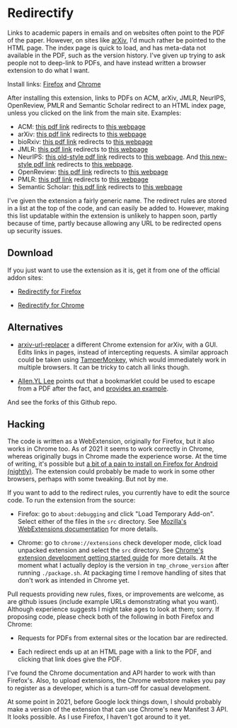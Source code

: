 # Redirectify

Links to academic papers in emails and on websites often point to the PDF of the
paper. However, on sites like [arXiv](https://arxiv.org/), I'd much rather be
pointed to the HTML page. The index page is quick to load, and has meta-data not
available in the PDF, such as the version history. I've given up trying to ask
people not to deep-link to PDFs, and have instead written a browser extension to
do what I want.

Install links: [Firefox](https://addons.mozilla.org/en-US/firefox/addon/redirectify/) and [Chrome](https://chrome.google.com/webstore/detail/redirectify/mhjmbfadcbhilcfdhkkepffbnjaghfie)

After installing this extension, links to PDFs on ACM, arXiv, JMLR, NeurIPS,
OpenReview, PMLR and Semantic Scholar redirect to an HTML index page, unless you
clicked on the link from the main site. Examples:

* ACM: [this pdf link](https://dl.acm.org/ft_gateway.cfm?id=2670318&ftid=1557218&dwn=1&CFID=12379622&CFTOKEN=cdcc86cc1f6f814d-6AE9FE9E-CF62-4ED9-0EE360EB7CBB2E50) redirects to [this webpage](https://dl.acm.org/citation.cfm?id=2670318)
* arXiv: [this pdf link](https://arxiv.org/pdf/1602.07527.pdf) redirects to [this webpage](https://arxiv.org/abs/1602.07527)
* bioRxiv: [this pdf link](https://www.biorxiv.org/content/biorxiv/early/2017/09/18/113480.full.pdf) redirects to [this webpage](https://www.biorxiv.org/content/early/2017/09/18/113480)
* JMLR: [this pdf link](http://www.jmlr.org/papers/volume17/16-272/16-272.pdf) redirects to [this webpage](http://www.jmlr.org//papers/v17/16-272.html)
* NeurIPS: [this old-style pdf link](https://papers.nips.cc/paper/6084-fast-free-inference-of-simulation-models-with-bayesian-conditional-density-estimation.pdf) redirects to [this webpage](https://papers.nips.cc/paper/6084-fast-free-inference-of-simulation-models-with-bayesian-conditional-density-estimation). And [this new-style pdf link](https://papers.neurips.cc/paper/2016/file/6aca97005c68f1206823815f66102863-Paper.pdf) redirects to [this webpage](https://papers.neurips.cc/paper/2016/hash/6aca97005c68f1206823815f66102863-Abstract.html).
* OpenReview: [this pdf link](https://openreview.net/pdf?id=rkdU7tCaZ) redirects to [this webpage](https://openreview.net/forum?id=rkdU7tCaZ)
* PMLR: [this pdf link](http://proceedings.mlr.press/v9/murray10a/murray10a.pdf) redirects to [this webpage](http://proceedings.mlr.press/v9/murray10a.html)
* Semantic Scholar: [this pdf link](https://pdfs.semanticscholar.org/2a72/6fc0ea9fd9206b0fc08e69a3ebbdb9aedbcb.pdf) redirects to [this webpage](https://www.semanticscholar.org/paper/Comparing-Topic-Models-for-a-Movie-Recommendation-Bergamaschi-Po/2a726fc0ea9fd9206b0fc08e69a3ebbdb9aedbcb)

I've given the extension a fairly generic name. The redirect rules are stored in
a list at the top of the code, and can easily be added to. However, making this
list updatable within the extension is unlikely to happen soon, partly because
of time, partly because allowing any URL to be redirected opens up security issues.


## Download

If you just want to use the extension as it is, get it from one of the official addon
sites:

* [Redirectify for Firefox](https://addons.mozilla.org/en-US/firefox/addon/redirectify/)

* [Redirectify for Chrome](https://chrome.google.com/webstore/detail/redirectify/mhjmbfadcbhilcfdhkkepffbnjaghfie)


## Alternatives

* [arxiv-url-replacer](https://github.com/jithurjacob/arxiv-url-replacer) a
  different Chrome extension for arXiv, with a GUI. Edits links in pages, instead of
  intercepting requests. A similar approach could be taken using
  [TamperMonkey](https://tampermonkey.net/), which would immediately work in
  multiple browsers. It can be tricky to catch all links though.

* [Allen.YL Lee](https://twitter.com/allenyllee) points out that
  a bookmarklet could be used to escape from a PDF after the fact, and
  [provides an example](https://gist.github.com/allenyllee/0c90341680459203df6453b5d60d28f2).

And see the forks of this Github repo.

## Hacking

The code is written as a WebExtension, originally for Firefox, but it also works
in Chrome too. As of 2021 it seems to work correctly in Chrome, whereas
originally bugs in Chrome made the experience worse. At the time of writing, it's
possible but [a bit of a pain to install on Firefox for Android
(nightly)](https://blog.mozilla.org/addons/2020/09/29/expanded-extension-support-in-firefox-for-android-nightly/).
The extension could probably be made to work in some other browsers, perhaps
with some tweaking. But not by me.

If you want to add to the redirect rules, you currently have to edit the source
code. To run the extension from the source:

* Firefox: go to `about:debugging` and click "Load Temporary Add-on".
  Select either of the files in the `src` directory. See [Mozilla's
  WebExtensions documentation](https://developer.mozilla.org/en-US/Add-ons/WebExtensions)
  for more details.

* Chrome: go to `chrome://extensions` check developer mode, click load
  unpacked extension and select the `src` directory. See [Chrome's
  extension development getting started
  guide](https://developer.chrome.com/extensions/getstarted) for more
  details. At the moment what I actually deploy is the version in
  `tmp_chrome_version` after running `./package.sh`. At packaging time I remove
  handling of sites that don't work as intended in Chrome yet.

Pull requests providing new rules, fixes, or improvements are welcome, as are
github issues (include example URLs demonstrating what you want). Although
experience suggests I might take ages to look at them; sorry. If proposing
code, please check both of the following in both Firefox and Chrome:

* Requests for PDFs from external sites or the location bar are redirected.

* Each redirect ends up at an HTML page with a link to the PDF, and clicking
  that link does give the PDF.

I've found the Chrome documentation and API harder to work with than Firefox's.
Also, to upload extensions, the Chrome webstore makes you pay to register as a
developer, which is a turn-off for casual development.

At some point in 2021, before Google lock things down, I should probably make a
version of the extension that can use Chrome's new Manifest 3 API. It looks
possible. As I use Firefox, I haven't got around to it yet.

